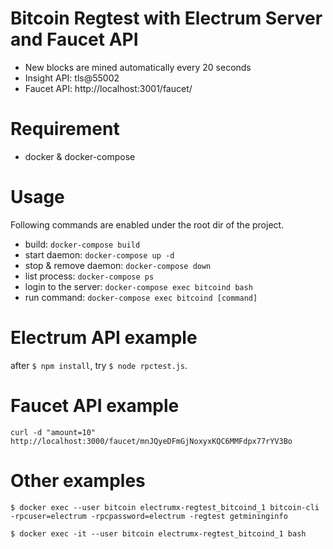 # Bitcoin Regtest with Electrum Server and Faucet API

* New blocks are mined automatically every 20 seconds
* Insight API: tls@55002
* Faucet API: http://localhost:3001/faucet/

# Requirement
* docker & docker-compose

# Usage

Following commands are enabled under the root dir of the project.

* build: `docker-compose build`
* start daemon: `docker-compose up -d`
* stop & remove daemon: `docker-compose down`
* list process: `docker-compose ps`
* login to the server: `docker-compose exec bitcoind bash`
* run command: `docker-compose exec bitcoind [command]`

# Electrum API example

after `$ npm install`, try `$ node rpctest.js`.

# Faucet API example

`curl -d "amount=10"  http://localhost:3000/faucet/mnJQyeDFmGjNoxyxKQC6MMFdpx77rYV3Bo`

# Other examples

```
$ docker exec --user bitcoin electrumx-regtest_bitcoind_1 bitcoin-cli -rpcuser=electrum -rpcpassword=electrum -regtest getmininginfo
```

```
$ docker exec -it --user bitcoin electrumx-regtest_bitcoind_1 bash
```
